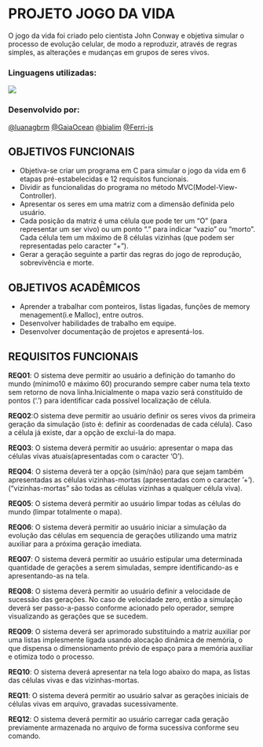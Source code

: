 # PROJETO JOGO DA VIDA
O jogo da vida foi criado pelo cientista John Conway e objetiva simular o processo de evolução celular, de modo a reproduzir, através de regras simples, as alterações e mudanças em grupos de seres vivos.

### Linguagens utilizadas:
<img src = "https://img.shields.io/badge/C-248a3f?style=for-the-badge&logo=c&logoColor=white" />

### Desenvolvido por:
[@luanagbrm](https://github.com/luanagbrm) [@GaiaOcean](https://github.com/GaiaOcean) [@bialim](https://github.com/bialim) [@Ferri-js](https://github.com/Ferri-js) 

## OBJETIVOS FUNCIONAIS

- Objetiva-se criar um programa em C para simular o jogo da vida em 6 etapas pré-estabelecidas e 12 requisitos funcionais.
- Dividir as funcionalidas do programa no método MVC(Model-View-Controller).
- Apresentar os seres em uma matriz com a dimensão definida pelo usuário.
- Cada posição da matriz é uma célula que pode ter um “O” (para representar um ser vivo) ou um ponto “.” para indicar “vazio” ou “morto”. Cada célula tem um
máximo de 8 células vizinhas (que podem ser representadas pelo caracter “+”).
- Gerar a geração seguinte a partir das regras do jogo de reprodução, sobrevivência e morte.

## OBJETIVOS ACADÊMICOS

- Aprender a trabalhar com ponteiros, listas ligadas, funções de memory menagement(i.e Malloc), entre outros.
- Desenvolver habilidades de trabalho em equipe.
- Desenvolver documentação de projetos e apresentá-los.

## REQUISITOS FUNCIONAIS

<b>REQ01</b>: O sistema deve permitir ao usuário a definição do tamanho do mundo (mínimo10 e máximo 60) procurando sempre caber numa tela texto sem retorno de nova linha.Inicialmente o mapa vazio será constituído de pontos (‘.’) para identificar cada possível localização de célula. 

<b>REQ02</b>:O sistema deve permitir ao usuário definir os seres vivos da primeira geração da simulação (isto é: definir as coordenadas de cada célula). Caso a célula já existe, dar a opção de exclui-la do mapa. 

<b>REQ03</b>: O sistema deverá permitir ao usuário: apresentar o mapa das células vivas atuais(apresentadas com o caracter ‘O’).

<b>REQ04</b>: O sistema deverá ter a opção (sim/não) para que sejam também apresentadas as células vizinhas-mortas (apresentadas com o caracter ’+’).(“vizinhas-mortas” são todas as células vizinhas a qualquer célula viva). 

<b>REQ05</b>: O sistema deverá permitir ao usuário limpar todas as células do mundo (limpar totalmente o mapa).

<b>REQ06</b>:  O sistema deverá permitir ao usuário iniciar a simulação da evolução das células em sequencia de gerações utilizando uma matriz auxiliar para a próxima geração imediata.

<b>REQ07</b>: O sistema deverá permitir ao usuário estipular uma determinada quantidade de gerações a serem simuladas, sempre identificando-as e apresentando-as na tela. 

<b>REQ08</b>: O sistema deverá permitir ao usuário definir a velocidade de sucessão das
gerações. No caso de velocidade zero, então a simulação deverá ser passo-a-passo conforme acionado pelo operador, sempre visualizando as gerações que se sucedem. 

<b>REQ09</b>: O sistema deverá ser aprimorado substituindo a matriz auxiliar por uma listas implesmente ligada usando alocação dinâmica de memória, o que dispensa o dimensionamento prévio de espaço para a memória auxiliar e otimiza todo o processo.

<b>REQ10</b>: O sistema deverá apresentar na tela logo abaixo do mapa, as listas das células vivas e das vizinhas-mortas.

<b>REQ11</b>: O sistema deverá permitir ao usuário salvar as gerações iniciais de células vivas em arquivo, gravadas sucessivamente. 

<b>REQ12</b>: O sistema deverá permitir ao usuário carregar cada geração previamente
armazenada no arquivo de forma sucessiva conforme seu comando. 























